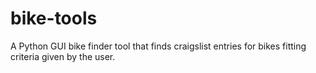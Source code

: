 bike-tools
==========

A Python GUI bike finder tool that finds craigslist entries for bikes fitting criteria given by the user.
